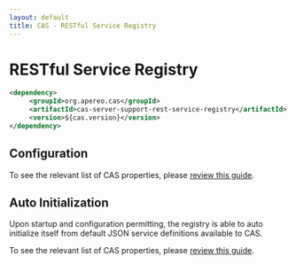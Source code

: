 ```yaml
---
layout: default
title: CAS - RESTful Service Registry
---
```


# RESTful Service Registry

```xml
<dependency>
     <groupId>org.apereo.cas</groupId>
     <artifactId>cas-server-support-rest-service-registry</artifactId>
     <version>${cas.version}</version>
</dependency>
```

## Configuration

To see the relevant list of CAS properties, please [review this guide](Configuration-Properties.html#restful-service-registry).

## Auto Initialization

Upon startup and configuration permitting, the registry is able to auto initialize itself from default JSON service definitions available to CAS.

To see the relevant list of CAS properties, please [review this guide](Configuration-Properties.html#service-registry).
